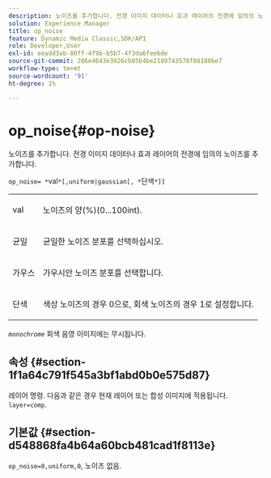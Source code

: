 ```yaml
---
description: 노이즈를 추가합니다. 전경 이미지 데이터나 효과 레이어의 전경에 임의의 노이즈를 추가합니다.
solution: Experience Manager
title: op_noise
feature: Dynamic Media Classic,SDK/API
role: Developer,User
exl-id: eeadd3ab-80ff-4f9b-b5b7-4f3da6feebde
source-git-commit: 206e4643e3926cb85b4be2189743578f88180be7
workflow-type: tm+mt
source-wordcount: '91'
ht-degree: 1%

---
```


# op_noise{#op-noise}

노이즈를 추가합니다. 전경 이미지 데이터나 효과 레이어의 전경에 임의의 노이즈를 추가합니다.

`op_noise= *`val`*[,uniform|gaussian[, *`단색`*]]`

<table id="table_40675464E5824D52BF392ECCE2DDC03C"> 
 <tbody> 
  <tr> 
   <td colname="col1"> <p><span class="codeph"> val</span> </p> </td> 
   <td colname="col2"> <p>노이즈의 양(%)(0...100int). </p> </td> 
  </tr> 
  <tr> 
   <td colname="col1"> <p><span class="codeph"> 균일</span> </p> </td> 
   <td colname="col2"> <p>균일한 노이즈 분포를 선택하십시오. </p> </td> 
  </tr> 
  <tr> 
   <td colname="col1"> <p><span class="codeph"> 가우스</span> </p> </td> 
   <td colname="col2"> <p>가우시안 노이즈 분포를 선택합니다. </p> </td> 
  </tr> 
  <tr> 
   <td colname="col1"> <p><span class="varname"> 단색</span> </p> </td> 
   <td colname="col2"> <p>색상 노이즈의 경우 0으로, 회색 노이즈의 경우 1로 설정합니다. </p> </td> 
  </tr> 
 </tbody> 
</table>

*`monochrome`* 회색 음영 이미지에는 무시됩니다.

## 속성 {#section-1f1a64c791f545a3bf1abd0b0e575d87}

레이어 명령. 다음과 같은 경우 현재 레이어 또는 합성 이미지에 적용됩니다. `layer=comp`.

## 기본값 {#section-d548868fa4b64a60bcb481cad1f8113e}

`op_noise=0,uniform,0`, 노이즈 없음.
